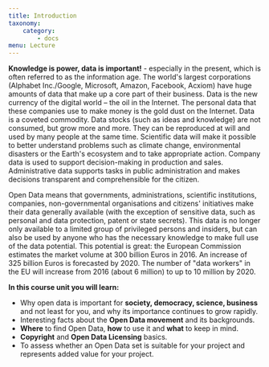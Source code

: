 ```yaml
---
title: Introduction
taxonomy:
    category:
        - docs
menu: Lecture
---
```

**Knowledge is power, data is important!** - especially in the present, which is often referred to as the information age. The world's largest corporations (Alphabet Inc./Google, Microsoft, Amazon, Facebook, Acxiom) have huge amounts of data that make up a core part of their business. Data is the new currency of the digital world – the oil in the Internet. The personal data that these companies use to make money is the gold dust on the Internet. Data is a coveted commodity. Data stocks (such as ideas and knowledge) are not consumed, but grow more and more. They can be reproduced at will and used by many people at the same time.
Scientific data will make it possible to better understand problems such as climate change, environmental disasters or the Earth's ecosystem and to take appropriate action. Company data is used to support decision-making in production and sales. Administrative data supports tasks in public administration and makes decisions transparent and comprehensible for the citizen.

Open Data means that governments, administrations, scientific institutions, companies, non-governmental organisations and citizens' initiatives make their data generally available (with the exception of sensitive data, such as personal and data protection, patent or state secrets). This data is no longer only available to a limited group of privileged persons and insiders, but can also be used by anyone who has the necessary knowledge to make full use of the data potential. This potential is great: the European Commission estimates the market volume at 300 billion Euros in 2016. An increase of 325 billion Euros is forecasted by 2020. The number of "data workers" in the EU will increase from 2016 (about 6 million) to up to 10 million by 2020.

**In this course unit you will learn:**

* Why open data is important for **society, democracy, science, business** and not least for you, and why its importance continues to grow rapidly.
* Interesting facts about the **Open Data movement** and its backgrounds.
* **Where** to find Open Data, **how** to use it and **what** to keep in mind.
* **Copyright** and **Open Data Licensing** basics.
* To assess whether an Open Data set is suitable for your project and represents added value for your project.
